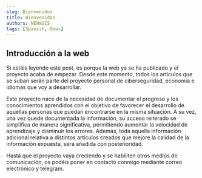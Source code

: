 ```yaml
---
slug: Bienvenidos
title: Bienvenidos
authors: NENmSIS
tags: [Spanish, News]
---
```


## Introducción a la web

Si estáis leyendo este post, es porque la web ya se ha publicado y el proyecto acaba de empezar. Desde este momento, todos los artículos que se suban serán parte del proyecto personal de ciberseguridad, economía e idiomas que voy a desarrollar.

Este proyecto nace de la necesidad de documentar el progreso y los conocimientos aprendidos con el objetivo de favorecer el desarrollo de aquellas personas que puedan encontrarse en la misma situación. A su vez, una vez quede documentada la información, su acceso reiterado se simplifica de manera significativa, permitiendo aumentar la velocidad de aprendizaje y disminuir los errores. Además, toda aquella información adicional relativa a distintos artículos creados que mejore la calidad de la información expuesta, será añadida con posterioridad. 

Hasta que el proyecto vaya creciendo y se habiliten otros medios de comunicación, os podéis poner en contacto conmigo mediante correo electrónico y telegram.

